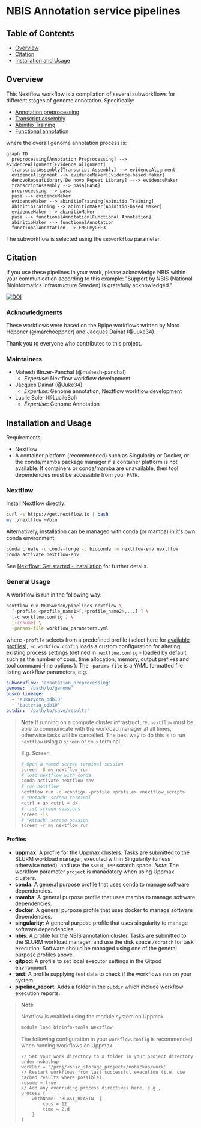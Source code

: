 # NBIS Annotation service pipelines

## Table of Contents

* [Overview](#overview)
* [Citation](#citation)
* [Installation and Usage](#installation-and-usage)

## Overview

This Nextflow workflow is a compilation of several subworkflows for different stages of
genome annotation. Specifically:

* [Annotation preprocessing](./subworkflows/annotation_preprocessing/README.md)
* [Transcript assembly](./subworkflows/transcript_assembly/README.md)
* [Abinitio Training](./subworkflows/abinitio_training/README.md)
* [Functional annotation](./subworkflows/functional_annotation/README.md)

where the overall genome annotation process is:

```mermaid
graph TD
  preprocessing[Annotation Preprocessing] --> evidenceAlignment[Evidence alignment]
  transcriptAssembly[Transcript Assembly] --> evidenceAlignment
  evidenceAlignment --> evidenceMaker[Evidence-based Maker]
  denovoRepeatLibrary[De novo Repeat Library] ---> evidenceMaker
  transcriptAssembly --> pasa[PASA]
  preprocessing --> pasa
  pasa --> evidenceMaker
  evidenceMaker --> abinitioTraining[Abinitio Training]
  abinitioTraining --> abinitioMaker[Abinitio-based Maker]
  evidenceMaker --> abinitioMaker
  pasa --> functionalAnnotation[Functional Annotation]
  abinitioMaker --> functionalAnnotation
  functionalAnnotation --> EMBLmyGFF3
```

The subworkflow is selected using the `subworkflow` parameter.

## Citation

If you use these pipelines in your work, please acknowledge NBIS within your
communication according to this example: "Support by NBIS (National Bioinformatics
Infrastructure Sweden) is gratefully acknowledged."

[![DOI](https://zenodo.org/badge/DOI/10.5281/zenodo.5195586.svg)](https://doi.org/10.5281/zenodo.5195586)

### Acknowledgments

These workflows were based on the Bpipe workflows written by
Marc Höppner (\@marchoeppner) and Jacques Dainat (\@Juke34).

Thank you to everyone who contributes to this project.

### Maintainers

* Mahesh Binzer-Panchal (\@mahesh-panchal)
  * *Expertise*: Nextflow workflow development
* Jacques Dainat (\@Juke34)
  * *Expertise*: Genome annotation, Nextflow workflow development
* Lucile Soler (\@LucileSol)
  * *Expertise*: Genome Annotation

## Installation and Usage

Requirements:

* Nextflow
* A container platform (recommended) such as Singularity or Docker, or the
  conda/mamba package manager if a container platform is not available.
  If containers or conda/mamba are unavailable, then tool dependencies
  must be accessible from your `PATH`.

### Nextflow

Install Nextflow directly:

```bash
curl -s https://get.nextflow.io | bash
mv ./nextflow ~/bin
```

Alternatively, installation can be managed with conda (or mamba) in it's own conda environment:

```bash
conda create -c conda-forge -c bioconda -n nextflow-env nextflow
conda activate nextflow-env
```

See [Nextflow: Get started - installation](https://www.nextflow.io/docs/latest/getstarted.html#installation) for further details.

### General Usage

A workflow is run in the following way:

```bash
nextflow run NBISweden/pipelines-nextflow \
  [-profile <profile_name1>[,<profile_name2>,...] ] \
  [-c workflow.config ] \
  [-resume] \
  -params-file workflow_parameters.yml
```

where `-profile` selects from a predefined profile (select here for [available profiles](#profiles)),
`-c workflow.config` loads a custom configuration for altering existing process settings (defined
in `nextflow.config` - loaded by default, such as the
number of cpus, time allocation, memory, output prefixes and tool command-line options ). The
`-params-file` is a YAML formatted file listing workflow parameters, e.g.

```yaml
subworkflow: 'annotation_preprocessing'
genome: '/path/to/genome'
busco_lineage:
  - 'eukaryota_odb10'
  - 'bacteria_odb10'
outdir: '/path/to/save/results'
```

> **Note**
> If running on a compute cluster infrastructure, `nextflow` must be able to communicate
> with the workload manager at all times, otherwise tasks will be cancelled.
> The best way to do this is to run `nextflow` using a `screen` or `tmux`
> terminal.
>
> E.g. Screen
>
> ```bash
> # Open a named screen terminal session
> screen -S my_nextflow_run
> # load nextflow with conda
> conda activate nextflow-env
> # run nextflow
> nextflow run -c <config> -profile <profile> <nextflow_script>
> # "Detach" screen terminal
> <ctrl + a> <ctrl + d>
> # list screen sessions
> screen -ls
> # "Attach" screen session
> screen -r my_nextflow_run
> ```

#### Profiles

* **uppmax**: A profile for the Uppmax clusters. Tasks are submitted to the SLURM workload manager,
  executed within Singularity (unless otherwise noted), and use the `$SNIC_TMP` scratch space.
  *Note*: The workflow parameter `project` is manadatory when using Uppmax clusters.
* **conda**: A general purpose profile that uses conda to manage software dependencies.
* **mamba**: A general purpose profile that uses mamba to manage software dependencies.
* **docker**: A general purpose profile that uses docker to manage software dependencies.
* **singularity**: A general purpose profile that uses singularity to manage software dependencies.
* **nbis**: A profile for the NBIS annotation cluster. Tasks are submitted to the SLURM workload
  manager, and use the disk space `/scratch` for task execution. Software should be managed using one
  of the general purpose profiles above.
* **gitpod**: A profile to set local executor settings in the Gitpod environment.
* **test**: A profile supplying test data to check if the workflows run on your system.
* **pipeline_report**: Adds a folder in the `outdir` which include workflow execution reports.

> **Note**
>
> Nextflow is enabled using the module system on Uppmax.
>
> ```bash
> module load bioinfo-tools Nextflow
> ```
>
> The following configuration in your `workflow.config` is recommended when running workflows on Uppmax.
>
> ```nextflow
> // Set your work directory to a folder in your project directory under nobackup
> workDir = '/proj/<snic_storage_project>/nobackup/work'
> // Restart workflows from last successful execution (i.e. use cached results where possible).
> resume = true
> // Add any overriding process directives here, e.g.,
> process {
>     withName: 'BLAST_BLASTN' {
>         cpus = 12
>         time = 2.d
>     }
> }
> ```
